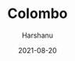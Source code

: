 ---
author: "Harshanu"
title: "Colombo"
date: 2021-08-20
description: "Colombo, Sri Lanka"
tags: ["colombo", "srilanka", "ceylon", "beach", "travel", "swimming"]
thumbnail: https://images.unsplash.com/photo-1561426802-392f5b6290cf?ixlib=rb-1.2.1&ixid=MnwxMjA3fDB8MHxwaG90by1wYWdlfHx8fGVufDB8fHx8&auto=format&fit=crop&w=735&q=80
---